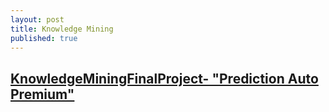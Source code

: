 ```yaml
---
layout: post
title: Knowledge Mining
published: true
---
```


## <a href="Auto_Premium_Prediction.html">KnowledgeMiningFinalProject- "Prediction Auto Premium"</a>
